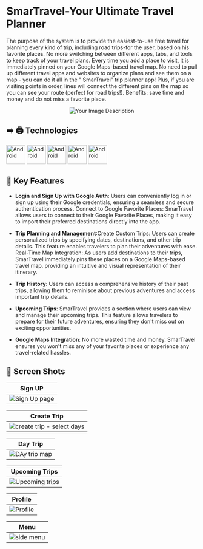 # SmarTravel-Your Ultimate Travel Planner
The purpose of the system is to provide the easiest-to-use free travel for planning every kind of
trip, including road trips-for the user, based on his favorite places. No more switching between
different apps, tabs, and tools to keep track of your travel plans. Every time you add a place to
visit, it is immediately pinned on your Google Maps-based travel map. No need to pull up
different travel apps and websites to organize plans and see them on a map - you can do it all in
the " SmarTravel” trip planner app! Plus, if you are visiting points in order, lines will connect the
different pins on the map so you can see your route (perfect for road trips!). Benefits: save time
and money and do not miss a favorite place.
<div style="text-align:center;">
  <img src="https://github.com/vladi4560/SmarTravel-Client/assets/64600121/9a07b8ca-36ff-4918-9571-0d4d82dd964a" alt="Your Image Description">
</div>

## ➡️ 🖨️ Technologies
<img src="https://user-images.githubusercontent.com/25181517/117269608-b7dcfb80-ae58-11eb-8e66-6cc8753553f0.png" width="50" height="50" alt="Android"> <img src="https://user-images.githubusercontent.com/25181517/117201470-f6d56780-adec-11eb-8f7c-e70e376cfd07.png" width="50" height="50" alt="Android"> <img src="https://user-images.githubusercontent.com/25181517/182884177-d48a8579-2cd0-447a-b9a6-ffc7cb02560e.png" width="50" height="50" alt="Android"> <img src="https://user-images.githubusercontent.com/25181517/192108895-20dc3343-43e3-4a54-a90e-13a4abbc57b9.png" width="50" height="50" alt="Android"> <img src="https://user-images.githubusercontent.com/25181517/189715289-df3ee512-6eca-463f-a0f4-c10d94a06b2f.png" width="50" height="50" alt="Android">



## :space_invader: Key Features
- **Login and Sign Up with Google Auth**: Users can conveniently log in or sign up using their Google credentials, ensuring a seamless and secure authentication process. Connect to Google Favorite Places: SmarTravel allows users to connect to their Google Favorite Places, making it easy to import their preferred destinations directly into the app.
- **Trip Planning and Management**:Create Custom Trips: Users can create personalized trips by specifying dates, destinations, and other trip details. This feature enables travelers to plan their adventures with ease.
Real-Time Map Integration: As users add destinations to their trips, SmarTravel immediately pins these places on a Google Maps-based travel map, providing an intuitive and visual representation of their itinerary.

- **Trip History**: Users can access a comprehensive history of their past trips, allowing them to reminisce about previous adventures and access important trip details.

- **Upcoming Trips**: SmarTravel provides a section where users can view and manage their upcoming trips. This feature allows travelers to prepare for their future adventures, ensuring they don't miss out on exciting opportunities.

- **Google Maps Integration**: No more wasted time and money. SmarTravel ensures you won't miss any of your favorite places or experience any travel-related hassles.

 ## :iphone: Screen Shots


| Sign UP |
|:--------:|
| ![Sign Up page](https://github.com/vladi4560/SmarTravel-Client/assets/64600121/478dd148-5b4f-46ce-8f0c-fe47f5553ec2)|


| Create Trip |
|:--------:|
| ![create trip - select days](https://github.com/vladi4560/SmarTravel-Client/assets/64600121/69f2721e-8f98-4d61-983e-1ad36545e674)|

| Day Trip |
|:--------:|
| ![DAy trip map](https://github.com/vladi4560/SmarTravel-Client/assets/64600121/9d16f695-bb34-4f96-b71a-ed4f0879a230)|

| Upcoming Trips |
|:--------:|
| ![Upcoming trips](https://github.com/vladi4560/SmarTravel-Client/assets/64600121/b41137ec-573a-403b-b3ab-3f78ff451fb7)|

| Profile |
|:--------:|
| ![Profile](https://github.com/vladi4560/SmarTravel-Client/assets/64600121/73d3ba9a-c084-4962-81df-5cbb24eca4c2)|

| Menu |
|:--------:|
| ![side menu](https://github.com/vladi4560/SmarTravel-Client/assets/64600121/2226992d-30e6-45e3-878d-f9b76480d790)|

